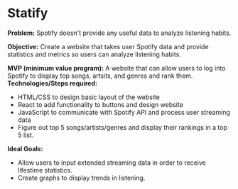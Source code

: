 # Statify

**Problem:** Spotify doesn't provide any useful data to analyze listening habits.

**Objective:** Create a website that takes user Spotify data and provide statistics and metrics so users can analyze listening habits.

**MVP (minimum value program):** A website that can allow users to log into Spotify to display top songs, artsits, and genres and rank them.
**Technologies/Steps required:**
- HTML/CSS to design basic layout of the website
- React to add functionality to buttons and design website
- JavaScript to communicate with Spotify API and process user streaming data
- Figure out top 5 songs/artists/genres and display their rankings in a top 5 list.


**Ideal Goals:**
- Allow users to input extended streaming data in order to receive lifestime statistics.
- Create graphs to display trends in listening.
